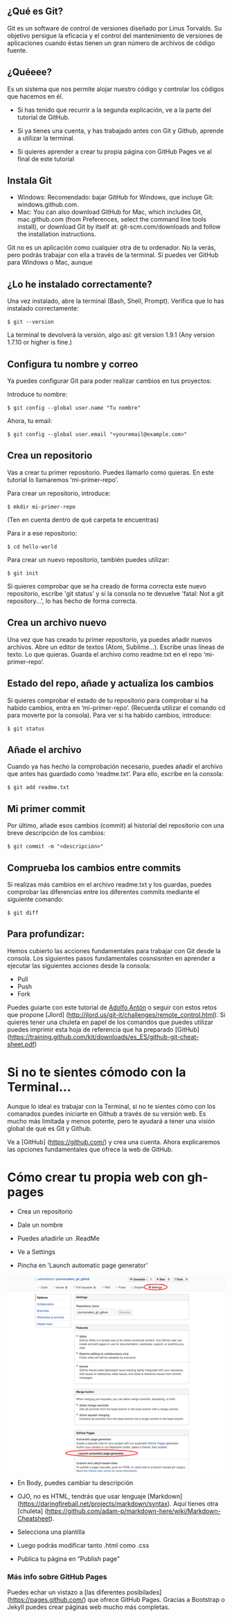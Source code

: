## ¿Qué es Git?

Git es un software de control de versiones diseñado por Linus Torvalds. Su objetivo persigue la eficacia y el control del mantenimiento de versiones de aplicaciones cuando éstas tienen un gran número de archivos de código fuente.

## ¿Quéeee?

Es un sistema que nos permite alojar nuestro código y controlar los códigos que hacemos en él.

- Si has tenido que recurrir a la segunda explicación, ve a la parte del tutorial de GitHub.

- Si ya tienes una cuenta, y has trabajado antes con Git y Github, aprende a utilizar la terminal.

- Si quieres aprender a crear tu propia página con GitHub Pages ve al final de este tutorial

## Instala Git

- Windows: Recomendado: bajar GitHub for Windows, que incluye Git: windows.github.com. 
- Mac: You can also download GitHub for Mac, which includes Git, mac.github.com (from Preferences, select the command line tools install), or
download Git by itself at: git-scm.com/downloads and follow the installation instructions.

Git no es un aplicación como cualquier otra de tu ordenador. No la verás, pero podrás trabajar con ella a través de la terminal. Sí puedes ver GitHub para Windows o Mac, aunque

## ¿Lo he instalado correctamente?

Una vez instalado, abre la terminal (Bash, Shell, Prompt). Verifica que lo has instalado correctamente:

	$ git --version

La terminal te devolverá la versión, algo así:
git version 1.9.1
(Any version 1.7.10 or higher is fine.)

## Configura tu nombre y correo

Ya puedes configurar Git para poder realizar cambios en tus proyectos:

Introduce tu nombre:

	$ git config --global user.name "Tu nombre"

Ahora, tu email:

	$ git config --global user.email "<youremail@example.com>"

## Crea un repositorio

Vas a crear tu primer repositorio. Puedes llamarlo como quieras. En este tutorial lo llamaremos ‘mi-primer-repo’.

Para crear un repositorio, introduce:

	$ mkdir mi-primer-repo

(Ten en cuenta dentro de qué carpeta te encuentras)

Para ir a ese repositorio:

	$ cd hello-world

Para crear un nuevo repositorio, también puedes utilizar:

	$ git init

Si quieres comprobar que se ha creado de forma correcta este nuevo repositorio, escribe 'git status' y si la consola no te devuelve 'fatal: Not a git repository...', lo has hecho de forma correcta.

## Crea un archivo nuevo

Una vez que has creado tu primer repositorio, ya puedes añadir nuevos archivos.
Abre un editor de textos (Atom, Sublime…). Escribe unas líneas de texto. Lo que quieras. Guarda el archivo como readme.txt en el repo ‘mi-primer-repo’.

## Estado del repo, añade y actualiza los cambios

Si quieres comprobar el estado de tu repositorio para comprobar si ha habido cambios, entra en ‘mi-primer-repo’. (Recuerda utilizar el comando cd para moverte por la consola). Para ver si ha habido cambios, introduce:

	$ git status

## Añade el archivo	
Cuando ya has hecho la comprobación necesario, puedes añadir el archivo que antes has guardado como ‘readme.txt’. Para ello, escribe en la consola:

	$ git add readme.txt

## Mi primer commit	

Por último, añade esos cambios (commit) al historial del repositorio con una breve descripción de los cambios:

	$ git commit -m "<descripción>"

## Comprueba los cambios entre commits

Si realizas más cambios en el archivo readme.txt y los guardas, puedes comprobar las diferencias entre los diferentes commits mediante el siguiente comando:

	$ git diff

## Para profundizar:

Hemos cubierto las acciones fundamentales para trabajar con Git desde la consola.
Los siguientes pasos fundamentales cosnsisnten en aprender a ejecutar las siguientes acciones desde la consola:

- Pull
- Push
- Fork 

Puedes guiarte con este tutorial de [Adolfo Antón](https://github.com/flowsta/github/blob/master/README.md) o seguir con estos retos que propone [Jlord] (http://jlord.us/git-it/challenges/remote_control.html).
Si quieres tener una chuleta en papel de los comandos que puedes utilizar puedes imprimir esta hoja de referencia que ha preparado [GitHub] (https://training.github.com/kit/downloads/es_ES/github-git-cheat-sheet.pdf)



# Si no te sientes cómodo con la Terminal…

Aunque lo ideal es trabajar con la Terminal, si no te sientes cómo con los comanados puedes iniciarte en Github a través de su versión web. Es mucho más limitada y menos potente, pero te ayudará a tener una visión global de qué es Git y Github.

Ve a [GitHub] (https://github.com/) y crea una cuenta. Ahora explicaremos las opciones fundamentales que ofrece la web de GitHub.



# Cómo crear tu propia web con gh-pages


- Crea un repositorio

- Dale un nombre

- Puedes añadirle un .ReadMe

- Ve a Settings

- Pincha en 'Launch automatic page generator'

![alt text](settings.png "Logo Title Text 1")

- En Body, puedes cambiar tu descripción

- OJO, no es HTML, tendrás que usar lenguaje [Markdown] (https://daringfireball.net/projects/markdown/syntax). Aquí tienes otra [chuleta] (https://github.com/adam-p/markdown-here/wiki/Markdown-Cheatsheet).

- Selecciona una plantilla

- Luego podrás modificar tanto .html como .css

- Publica tu página en “Publish page”



### Más info sobre GitHub Pages

Puedes echar un vistazo a [las diferentes posibilades] (https://pages.github.com/) que ofrece GitHub Pages. Gracias a Bootstrap o Jekyll puedes crear páginas web mucho más completas.


